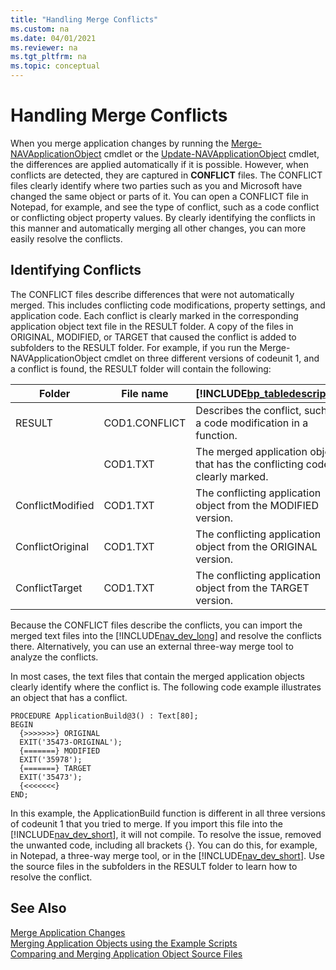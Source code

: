 ```yaml
---
title: "Handling Merge Conflicts"
ms.custom: na
ms.date: 04/01/2021
ms.reviewer: na
ms.tgt_pltfrm: na
ms.topic: conceptual
---
```

# Handling Merge Conflicts
When you merge application changes by running the [Merge-NAVApplicationObject](/powershell/module/microsoft.dynamics.nav.model.tools/merge-navapplicationobject) cmdlet or the [Update-NAVApplicationObject](/powershell/module/microsoft.dynamics.nav.model.tools/update-navapplicationobject) cmdlet, the differences are applied automatically if it is possible. However, when conflicts are detected, they are captured in **CONFLICT** files. The CONFLICT files clearly identify where two parties such as you and Microsoft have changed the same object or parts of it. You can open a CONFLICT file in Notepad, for example, and see the type of conflict, such as a code conflict or conflicting object property values. By clearly identifying the conflicts in this manner and automatically merging all other changes, you can more easily resolve the conflicts.  

## Identifying Conflicts  
The CONFLICT files describe differences that were not automatically merged. This includes conflicting code modifications, property settings, and application code. Each conflict is clearly marked in the corresponding application object text file in the RESULT folder. A copy of the files in ORIGINAL, MODIFIED, or TARGET that caused the conflict is added to subfolders to the RESULT folder. For example, if you run the Merge-NAVApplicationObject cmdlet on three different versions of codeunit 1, and a conflict is found, the RESULT folder will contain the following:  

|Folder|File name|[!INCLUDE[bp_tabledescription](../developer/includes/bp_tabledescription_md.md)]|  
|------------|---------------|---------------------------------------|  
|RESULT|COD1.CONFLICT|Describes the conflict, such as a code modification in a function.|  
||COD1.TXT|The merged application object that has the conflicting code clearly marked.|  
|ConflictModified|COD1.TXT|The conflicting application object from the MODIFIED version.|  
|ConflictOriginal|COD1.TXT|The conflicting application object from the ORIGINAL version.|  
|ConflictTarget|COD1.TXT|The conflicting application object from the TARGET version.|  

Because the CONFLICT files describe the conflicts, you can import the merged text files into the [!INCLUDE[nav_dev_long](../developer/includes/nav_dev_long_md.md)] and resolve the conflicts there. Alternatively, you can use an external three-way merge tool to analyze the conflicts.  

In most cases, the text files that contain the merged application objects clearly identify where the conflict is. The following code example illustrates an object that has a conflict.  

```  
PROCEDURE ApplicationBuild@3() : Text[80];  
BEGIN  
  {>>>>>>>} ORIGINAL  
  EXIT('35473-ORIGINAL');  
  {=======} MODIFIED  
  EXIT('35978');  
  {=======} TARGET  
  EXIT('35473');  
  {<<<<<<<}  
END;  

```  

In this example, the ApplicationBuild function is different in all three versions of codeunit 1 that you tried to merge. If you import this file into the [!INCLUDE[nav_dev_short](../developer/includes/nav_dev_short_md.md)], it will not compile. To resolve the issue, removed the unwanted code, including all brackets {}. You can do this, for example, in Notepad, a three-way merge tool, or in the [!INCLUDE[nav_dev_short](../developer/includes/nav_dev_short_md.md)]. Use the source files in the subfolders in the RESULT folder to learn how to resolve the conflict.  

## See Also  
 [Merge Application Changes](merge-application-changes.md)   
 [Merging Application Objects using the Example Scripts](Merging-Application-Objects-using-the-Example-Scripts.md)   
 [Comparing and Merging Application Object Source Files](Comparing-and-Merging-Application-Object-Source-Files.md)